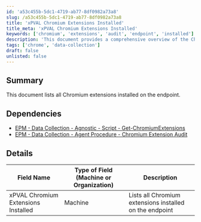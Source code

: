 ```yaml
---
id: 'a53c455b-5dc1-4719-ab77-8df0982a73a8'
slug: /a53c455b-5dc1-4719-ab77-8df0982a73a8
title: 'xPVAL Chromium Extensions Installed'
title_meta: 'xPVAL Chromium Extensions Installed'
keywords: ['chromium', 'extensions', 'audit', 'endpoint', 'installed']
description: 'This document provides a comprehensive overview of the Chromium extensions installed on the endpoint. It includes dependencies for data collection and an audit procedure to ensure all extensions are accounted for.'
tags: ['chrome', 'data-collection']
draft: false
unlisted: false
---
```


## Summary

This document lists all Chromium extensions installed on the endpoint.

## Dependencies

- [EPM - Data Collection - Agnostic - Script - Get-ChromiumExtensions](/docs/8828a709-4424-48f9-a5bf-dfc81a40bb97)
- [EPM - Data Collection - Agent Procedure - Chromium Extension Audit](/docs/7981530c-3eaa-4030-8382-4f4d812f3d01)

## Details

| Field Name                           | Type of Field (Machine or Organization) | Description                                   |
|--------------------------------------|-----------------------------------------|-----------------------------------------------|
| xPVAL Chromium Extensions Installed   | Machine                                 | Lists all Chromium extensions installed on the endpoint |